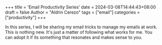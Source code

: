 +++
title = 'Email Productivity Series'
date = 2024-03-08T14:44:43+08:00
draft = false
Author = "Aldrin Cerezo"
tags = ["email"]
categories = ["productivity"]
+++

In this series, I will be sharing my email tricks to manage my emails at work. This is nothing new. It's just a matter of following what works for me. You can adopt it if its something that resonates and makes sense to you.
